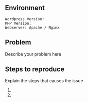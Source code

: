 ## Environment

```
Wordpress Version:
PHP Version: 
Webserver: Apache / Nginx
```

## Problem
Describe your problem here

## Steps to reproduce
Explain the steps that causes the issue

1. 
2. 
